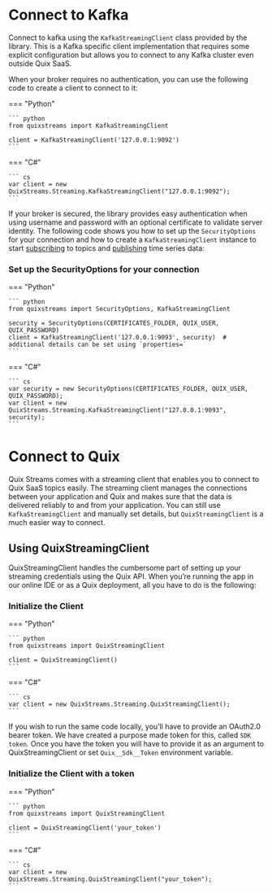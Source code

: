 # Connect to Kafka

Connect to kafka using the `KafkaStreamingClient` class provided by the library. This is a Kafka specific client implementation that requires some explicit configuration but allows you to connect to any Kafka cluster even outside Quix SaaS.

When your broker requires no authentication, you can use the following code to create a client to connect to it:

=== "Python"
	
	``` python
    from quixstreams import KafkaStreamingClient

	client = KafkaStreamingClient('127.0.0.1:9092')
	```

=== "C\#"
	
	``` cs
	var client = new QuixStreams.Streaming.KafkaStreamingClient("127.0.0.1:9092");
	```

If your broker is secured, the library provides easy authentication when using username and password with an optional certificate to validate server identity. The following code shows you how to set up the `SecurityOptions` for your connection and how to create a `KafkaStreamingClient` instance to start [subscribing](subscribe.md) to topics and [publishing](publish.md) time series data:
    
### Set up the SecurityOptions for your connection
    
=== "Python"
	
	``` python
    from quixstreams import SecurityOptions, KafkaStreamingClient

	security = SecurityOptions(CERTIFICATES_FOLDER, QUIX_USER, QUIX_PASSWORD)
	client = KafkaStreamingClient('127.0.0.1:9093', security)  # additional details can be set using `properties=`
	```

=== "C\#"
	
	``` cs
	var security = new SecurityOptions(CERTIFICATES_FOLDER, QUIX_USER, QUIX_PASSWORD);
	var client = new QuixStreams.Streaming.KafkaStreamingClient("127.0.0.1:9093", security);
	```

# Connect to Quix

Quix Streams comes with a streaming client that enables you to connect to Quix SaaS topics easily. The streaming client manages the connections between your application and Quix and makes sure that the data is delivered reliably to and from your application. You can still use `KafkaStreamingClient` and manually set details, but `QuixStreamingClient` is a much easier way to connect.

## Using QuixStreamingClient

QuixStreamingClient handles the cumbersome part of setting up your streaming credentials using the Quix API. When you’re running the app in our online IDE or as a Quix deployment, all you have to do is the following:


### Initialize the Client

=== "Python"
    
    ``` python
    from quixstreams import QuixStreamingClient

    client = QuixStreamingClient()
    ```

=== "C\#"
    
    ``` cs
    var client = new QuixStreams.Streaming.QuixStreamingClient();
    ```

If you wish to run the same code locally, you’ll have to provide an OAuth2.0 bearer token. We have created a purpose made token for this, called `SDK token`. Once you have the token you will have to provide it as an argument to QuixStreamingClient or set `Quix__Sdk__Token` environment variable.

### Initialize the Client with a token

=== "Python"
    
    ``` python
    from quixstreams import QuixStreamingClient
    
    client = QuixStreamingClient('your_token')
    ```

=== "C\#"
    
    ``` cs
    var client = new QuixStreams.Streaming.QuixStreamingClient("your_token");
    ```